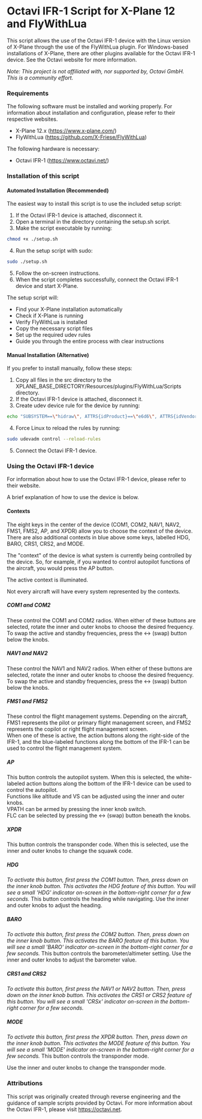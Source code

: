 # Octavi IFR-1 Script for X-Plane 12 and FlyWithLua
This script allows the use of the Octavi IFR-1 device with the Linux version of X-Plane through the use of the FlyWithLua plugin. 
For Windows-based installations of X-Plane, there are other plugins available for the Octavi IFR-1 device.  See the Octavi website for more information.

_Note: This project is not affiliated with, nor supported by, Octavi GmbH. This is a community effort._


### Requirements
The following software must be installed and working properly. For information about installation and configuration, please refer to their respective websites.  
* X-Plane 12.x (https://www.x-plane.com/)  
* FlyWithLua (https://github.com/X-Friese/FlyWithLua)

The following hardware is necessary:
* Octavi IFR-1 (https://www.octavi.net/)

### Installation of this script

#### Automated Installation (Recommended)
The easiest way to install this script is to use the included setup script:

1. If the Octavi IFR-1 device is attached, disconnect it.
2. Open a terminal in the directory containing the setup.sh script.
3. Make the script executable by running:
```bash
chmod +x ./setup.sh
```
4. Run the setup script with sudo:
```bash
sudo ./setup.sh
```
5. Follow the on-screen instructions.
6. When the script completes successfully, connect the Octavi IFR-1 device and start X-Plane.

The setup script will:
- Find your X-Plane installation automatically
- Check if X-Plane is running
- Verify FlyWithLua is installed
- Copy the necessary script files
- Set up the required udev rules
- Guide you through the entire process with clear instructions

#### Manual Installation (Alternative)
If you prefer to install manually, follow these steps:

1. Copy all files in the src directory to the XPLANE_BASE_DIRECTORY/Resources/plugins/FlyWithLua/Scripts directory.
2. If the Octavi IFR-1 device is attached, disconnect it.
3. Create udev device rule for the device by running:
```bash
echo "SUBSYSTEM==\"hidraw\", ATTRS{idProduct}==\"e6d6\", ATTRS{idVendor}==\"04d8\", MODE=\"0777\"" | sudo tee /etc/udev/rules.d/99-octavi.rules
```
4. Force Linux to reload the rules by running:
```bash
sudo udevadm control --reload-rules
```
5. Connect the Octavi IFR-1 device.

### Using the Octavi IFR-1 device
For information about how to use the Octavi IFR-1 device, please refer to their website.  

A brief explanation of how to use the device is below.

#### Contexts
The eight keys in the center of the device (COM1, COM2, NAV1, NAV2, FMS1, FMS2, AP, and XPDR) allow you to choose the context of the device.  There are also additional contexts in blue above some keys, labelled HDG, BARO, CRS1, CRS2, and MODE.  

The "context" of the device is what system is currently being controlled by the device.  So, for example, if you wanted to control autopilot functions of the aircraft, you would press the AP button.  

The active context is illuminated.  

Not every aircraft will have every system represented by the contexts.


##### COM1 and COM2
These control the COM1 and COM2 radios.  When either of these buttons are selected, rotate the inner and outer knobs to choose the desired frequency.  To swap the active and standby frequencies, press the ↔ (swap) button below the knobs.

##### NAV1 and NAV2
These control the NAV1 and NAV2 radios.  When either of these buttons are selected, rotate the inner and outer knobs to choose the desired frequency.  To swap the active and standby frequencies, press the ↔ (swap) button below the knobs.

##### FMS1 and FMS2
These control the flight management systems.  Depending on the aircraft, FMS1 represents the pilot or primary flight management screen, and FMS2 represents the copilot or right flight management screen.    
When one of these is active, the action buttons along the right-side of the IFR-1, and the blue-labeled functions along the bottom of the IFR-1 can be used to control the flight management system.

##### AP
This button controls the autopilot system.  When this is selected, the white-labeled action buttons along the bottom of the IFR-1 device can be used to control the autopilot.  
Functions like altitude and VS can be adjusted using the inner and outer knobs.  
VPATH can be armed by pressing the inner knob switch.  
FLC can be selected by pressing the ↔ (swap) button beneath the knobs.

##### XPDR
This button controls the transponder code.  When this is selected, use the inner and outer knobs to change the squawk code.

##### HDG
_To activate this button, first press the COM1 button. Then, press down on the inner knob button.  This activates the HDG feature of this button.  You will see a small 'HDG' indicator on-screen in the bottom-right corner for a few seconds._
This button controls the heading while navigating. Use the inner and outer knobs to adjust the heading. 

##### BARO
_To activate this button, first press the COM2 button. Then, press down on the inner knob button.  This activates the BARO feature of this button.  You will see a small 'BARO' indicator on-screen in the bottom-right corner for a few seconds._
This button controls the barometer/altimeter setting. Use the inner and outer knobs to adjust the barometer value.

##### CRS1 and CRS2
_To activate this button, first press the NAV1 or NAV2 button. Then, press down on the inner knob button.  This activates the CRS1 or CRS2 feature of this button.  You will see a small 'CRSx' indicator on-screen in the bottom-right corner for a few seconds._

##### MODE
_To activate this button, first press the XPDR button. Then, press down on the inner knob button.  This activates the MODE feature of this button.  You will see a small 'MODE' indicator on-screen in the bottom-right corner for a few seconds._
This button controls the transponder mode.      

Use the inner and outer knobs to change the transponder mode.



### Attributions

This script was originally created through reverse engineering and the guidance of sample scripts provided by Octavi.
For more information about the Octavi IFR-1, please visit https://octavi.net.

